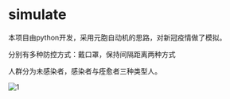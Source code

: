 # simulate

本项目由python开发，采用元胞自动机的思路，对新冠疫情做了模拟。

分别有多种防控方式：戴口罩，保持间隔距离两种方式

人群分为未感染者，感染者与痊愈者三种类型人。


![1](https://user-images.githubusercontent.com/37739385/113974398-6dc02480-9870-11eb-9a04-d470b4426af4.png)
